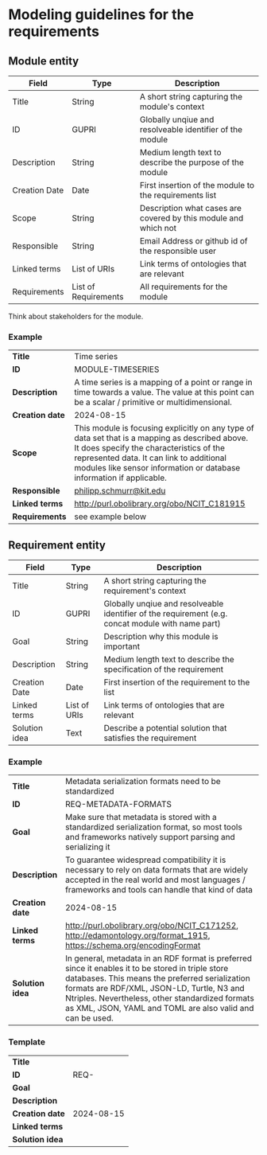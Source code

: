 # Modeling guidelines for the requirements

## Module entity

|Field|Type|Description|
|---|---|---|
|Title|String|A short string capturing the module's context|
|ID|GUPRI|Globally unqiue and resolveable identifier of the module|
|Description|String|Medium length text to describe the purpose of the module|
|Creation Date|Date|First insertion of the module to the requirements list|
|Scope|String|Description what cases are covered by this module and which not|
|Responsible|String|Email Address or github id of the responsible user|
|Linked terms|List of URIs|Link terms of ontologies that are relevant|
|Requirements|List of Requirements|All requirements for the module|

Think about stakeholders for the module.

### Example

|||
|---|---|
|**Title**|Time series|
|**ID**|MODULE-TIMESERIES|
|**Description**|A time series is a mapping of a point or range in time towards a value. The value at this point can be a scalar / primitive or multidimensional.|
|**Creation date**|2024-08-15|
|**Scope**|This module is focusing explicitly on any type of data set that is a mapping as described above. It does specify the characteristics of the represented data. It can link to additional modules like sensor information or database information if applicable.|
|**Responsible**|philipp.schmurr@kit.edu|
|**Linked terms**|http://purl.obolibrary.org/obo/NCIT_C181915|
|**Requirements**|see example below|


## Requirement entity

|Field|Type|Description|
|---|---|---|
|Title|String|A short string capturing the requirement's context|
|ID|GUPRI|Globally unqiue and resolveable identifier of the requirement (e.g. concat module with name part)|
|Goal|String|Description why this module is important|
|Description|String|Medium length text to describe the specification of the requirement|
|Creation Date|Date|First insertion of the requirement to the list|
|Linked terms|List of URIs|Link terms of ontologies that are relevant|
|Solution idea|Text|Describe a potential solution that satisfies the requirement|

### Example
|||
|---|---|
|**Title**|Metadata serialization formats need to be standardized|
|**ID**|REQ-METADATA-FORMATS|
|**Goal**|Make sure that metadata is stored with a standardized serialization format, so most tools and frameworks natively support parsing and serializing it|
|**Description**|To guarantee widespread compatibility it is necessary to rely on data formats that are widely accepted in the real world and most languages / frameworks and tools can handle that kind of data|
|**Creation date**|2024-08-15|
|**Linked terms**|http://purl.obolibrary.org/obo/NCIT_C171252, http://edamontology.org/format_1915, https://schema.org/encodingFormat|
|**Solution idea**|In general, metadata in an RDF format is preferred since it enables it to be stored in triple store databases. This means the preferred serialization formats are RDF/XML, JSON-LD, Turtle, N3 and Ntriples. Nevertheless, other standardized formats as XML, JSON, YAML and TOML are also valid and can be used.|


### Template
|||
|---|---|
|**Title**||
|**ID**|REQ-|
|**Goal**||
|**Description**||
|**Creation date**|2024-08-15|
|**Linked terms**||
|**Solution idea**||